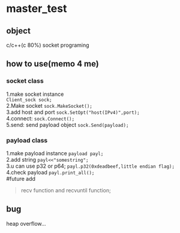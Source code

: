 # master_test

## object
c/c++(c 80%) socket programing

## how to use(memo 4 me)
###  socket class
  1.make socket instance  
   ```Client_sock sock;```  
  2.Make socket
   `sock.MakeSocket();`  
  3.add host and port
   `sock.SetOpt("host(IPv4)",port);`  
  4.connect:
   `sock.Connect();`  
  5.send:
   send payload object
   `sock.Send(payload);`  

###  payload class
  1.make payload instance
   `payload payl;`  
  2.add string 
   `payl<<"somestring";`  
  3.u can use p32 or p64;
   `payl.p32(0xdeadbeef,little endian flag);`  
  4.check payload
   `payl.print_all();`  
#future add
  > recv function and recvuntil function;
  > 
  
 
## bug 
heap overflow...

